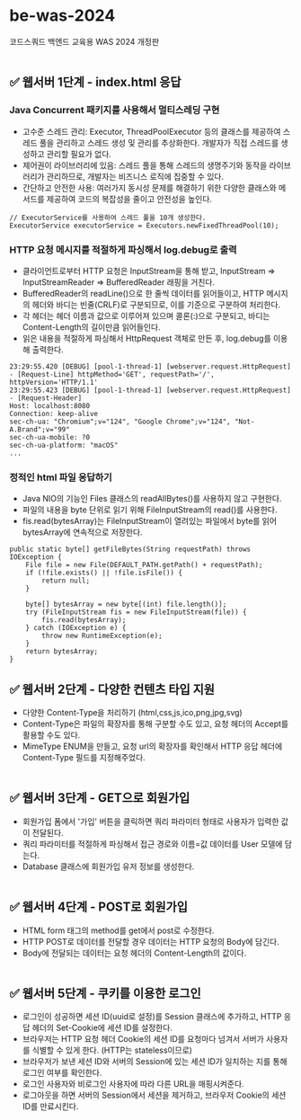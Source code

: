 # be-was-2024

코드스쿼드 백엔드 교육용 WAS 2024 개정판
<br/><br/>

## ✅ 웹서버 1단계 - index.html 응답
### Java Concurrent 패키지를 사용해서 멀티스레딩 구현
- 고수준 스레드 관리: Executor, ThreadPoolExecutor 등의 클래스를 제공하여 스레드 풀을 관리하고 스레드 생성 및 관리를 추상화한다. 개발자가 직접 스레드를 생성하고 관리할 필요가 없다.
- 제어권이 라이브러리에 있음: 스레드 풀을 통해 스레드의 생명주기와 동작을 라이브러리가 관리하므로, 개발자는 비즈니스 로직에 집중할 수 있다.
- 간단하고 안전한 사용: 여러가지 동시성 문제를 해결하기 위한 다양한 클래스와 메서드를 제공하여 코드의 복잡성을 줄이고 안전성을 높인다.
~~~
// ExecutorService를 사용하여 스레드 풀을 10개 생성한다.
ExecutorService executorService = Executors.newFixedThreadPool(10);
~~~

### HTTP 요청 메시지를 적절하게 파싱해서 log.debug로 출력
- 클라이언트로부터 HTTP 요청은 InputStream을 통해 받고, InputStream => InputStreamReader => BufferedReader 래핑을 거친다.
- BufferedReader의 readLine()으로 한 줄씩 데이터를 읽어들이고, HTTP 메시지의 헤더와 바디는 빈줄(CRLF)로 구분되므로, 이를 기준으로 구분하여 처리한다.
- 각 헤더는 헤더 이름과 값으로 이루어져 있으며 콜론(:)으로 구분되고, 바디는 Content-Length의 길이만큼 읽어들인다.
- 읽은 내용을 적절하게 파싱해서 HttpRequest 객체로 만든 후, log.debug를 이용해 출력한다.
~~~
23:29:55.420 [DEBUG] [pool-1-thread-1] [webserver.request.HttpRequest] - [Request-Line] httpMethod='GET', requestPath='/', httpVersion='HTTP/1.1'
23:29:55.423 [DEBUG] [pool-1-thread-1] [webserver.request.HttpRequest] - [Request-Header]
Host: localhost:8080
Connection: keep-alive
sec-ch-ua: "Chromium";v="124", "Google Chrome";v="124", "Not-A.Brand";v="99"
sec-ch-ua-mobile: ?0
sec-ch-ua-platform: "macOS"
...
~~~

### 정적인 html 파일 응답하기
- Java NIO의 기능인 Files 클래스의 readAllBytes()를 사용하지 않고 구현한다.
- 파일의 내용을 byte 단위로 읽기 위해 FileInputStream의 read()를 사용한다.
- fis.read(bytesArray)는 FileInputStream이 열려있는 파일에서 byte를 읽어 bytesArray에 연속적으로 저장한다.
~~~
public static byte[] getFileBytes(String requestPath) throws IOException {
    File file = new File(DEFAULT_PATH.getPath() + requestPath);
    if (!file.exists() || !file.isFile()) {
        return null;
    }

    byte[] bytesArray = new byte[(int) file.length()];
    try (FileInputStream fis = new FileInputStream(file)) {
        fis.read(bytesArray);
    } catch (IOException e) {
        throw new RuntimeException(e);
    }
    return bytesArray;
}
~~~


## ✅ 웹서버 2단계 - 다양한 컨텐츠 타입 지원
- 다양한 Content-Type을 처리하기 (html,css,js,ico,png,jpg,svg)
- Content-Type은 파일의 확장자를 통해 구분할 수도 있고, 요청 헤더의 Accept를 활용할 수도 있다.
- MimeType ENUM을 만들고, 요청 url의 확장자를 확인해서 HTTP 응답 헤더에 Content-Type 필드를 지정해주었다.
<br/><br/>

## ✅ 웹서버 3단계 - GET으로 회원가입
- 회원가입 폼에서 '가입' 버튼을 클릭하면 쿼리 파라미터 형태로 사용자가 입력한 값이 전달된다.
- 쿼리 파라미터를 적절하게 파싱해서 접근 경로와 이름=값 데이터를 User 모델에 담는다.
- Database 클래스에 회원가입 유저 정보를 생성한다.
<br/><br/>

## ✅ 웹서버 4단계 - POST로 회원가입
- HTML form 태그의 method를 get에서 post로 수정한다.
- HTTP POST로 데이터를 전달할 경우 데이터는 HTTP 요청의 Body에 담긴다.
- Body에 전달되는 데이터는 요청 헤더의 Content-Length의 값이다.
<br/><br/>

## ✅ 웹서버 5단계 - 쿠키를 이용한 로그인
- 로그인이 성공하면 세션 ID(uuid로 설정)를 Session 클래스에 추가하고, HTTP 응답 헤더의 Set-Cookie에 세션 ID를 설정한다.
- 브라우저는 HTTP 요청 헤더 Cookie의 세션 ID를 요청마다 넘겨서 서버가 사용자를 식별할 수 있게 한다. (HTTP는 stateless이므로)
- 브라우저가 보낸 세션 ID와 서버의 Session에 있는 세션 ID가 일치하는 지를 통해 로그인 여부를 확인한다.
- 로그인 사용자와 비로그인 사용자에 따라 다른 URL을 매핑시켜준다.
- 로그아웃을 하면 서버의 Session에서 세션을 제거하고, 브라우저 Cookie의 세션 ID를 만료시킨다.
